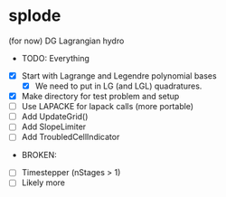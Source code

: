 # splode
(for now) DG Lagrangian hydro

* TODO: Everything
 - [x] Start with Lagrange and Legendre polynomial bases
    - [x] We need to put in LG (and LGL) quadratures.
- [x] Make directory for test problem and setup
- [ ] Use LAPACKE for lapack calls (more portable)
- [ ] Add UpdateGrid()
- [ ] Add SlopeLimiter
- [ ] Add TroubledCellIndicator

* BROKEN: 
- [ ] Timestepper (nStages > 1)
- [ ] Likely more
